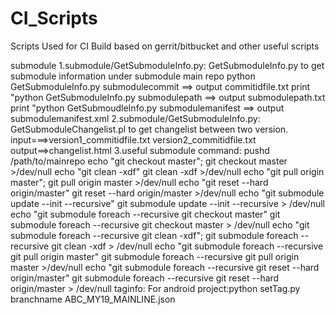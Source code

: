 # CI_Scripts
Scripts Used for CI Build based on gerrit/bitbucket and other useful scripts

submodule
1.submodule/GetSubmoduleInfo.py:
	GetSubmoduleInfo.py to get submodule information under submodule main repo
	python GetSubmoduleInfo.py submodulecommit ==> output commitidfile.txt
	print "python GetSubmoduleInfo.py submodulepath ==> output submodulepath.txt
	print "python GetSubmoudleInfo.py submodulemanifest ==> output submodulemanifest.xml
2.submodule/GetSubmoduleInfo.py:
	GetSubmoduleChangelist.pl to get changelist between two version.
	input===>version1_commitidfile.txt  version2_commitidfile.txt 
	output==>changelist.html
3.useful submodule command:
	pushd /path/to/mainrepo
	echo "git checkout master";
	git checkout master >/dev/null
	echo "git clean -xdf"
	git clean -xdf >/dev/null
	echo "git pull origin master";
	git pull origin master >/dev/null
	echo "git reset --hard origin/master"
	git reset --hard origin/master >/dev/null
	echo "git submodule update --init --recursive"
	git submodule update --init --recursive > /dev/null
	echo "git submodule foreach --recursive git checkout master"
	git submodule foreach --recursive git checkout master > /dev/null
	echo "git submodule foreach --recursive git clean -xdf";
	git submodule foreach --recursive git clean -xdf > /dev/null
	echo "git submodule foreach --recursive git pull origin master"
	git submodule foreach --recursive git pull origin master >/dev/null
	echo "git submodule foreach --recursive git reset --hard origin/master"
	git submodule foreach --recursive git reset --hard origin/master > /dev/null
taginfo:
	For android project:python setTag.py branchname ABC_MY19_MAINLINE.json
